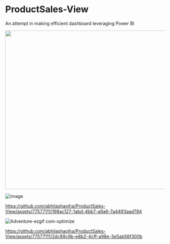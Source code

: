 # ProductSales-View
An attempt in making efficient dashboard leveraging Power BI

<img src="https://github.com/abhilashaojha/ProductSales-View/assets/77577111/10c3593e-b7cd-4fbf-8470-b219515fac8a" width=800 height=500>

![image](https://github.com/abhilashaojha/ProductSales-View/assets/77577111/10c3593e-b7cd-4fbf-8470-b219515fac8a) 


https://github.com/abhilashaojha/ProductSales-View/assets/77577111/198ac127-1abd-4bb7-a9a6-7a4493aad784

![Adventure-ezgif com-optimize](https://github.com/abhilashaojha/ProductSales-View/assets/77577111/44ed98fe-b10f-4a8a-916c-0b72f4a86867)


https://github.com/abhilashaojha/ProductSales-View/assets/77577111/2dc89c9b-e8b2-4cff-a98e-3e5ab56f300b

